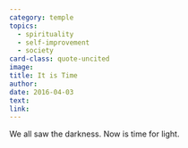 ```yaml
---
category: temple
topics:
  - spirituality
  - self-improvement
  - society
card-class: quote-uncited
image:
title: It is Time
author:
date: 2016-04-03
text:
link:
---
```

We all saw the darkness. Now is time for light.
